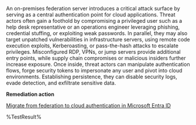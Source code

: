 An on-premises federation server introduces a critical attack surface by serving as a central authentication point for cloud applications. Threat actors often gain a foothold by compromising a privileged user such as a help desk representative or an operations engineer leveraging phishing, credential stuffing, or exploiting weak passwords. In parallel, they may also target unpatched vulnerabilities in infrastructure servers, using remote code execution exploits, Kerberoasting, or pass-the-hash attacks to escalate privileges. Misconfigured RDP, VPNs, or jump servers provide additional entry points, while supply chain compromises or malicious insiders further increase exposure. Once inside, threat actors can manipulate authentication flows, forge security tokens to impersonate any user and pivot into cloud environments. Establishing persistence, they can disable security logs, evade detection, and exfiltrate sensitive data.

**Remediation action**

[Migrate from federation to cloud authentication in Microsoft Entra ID](https://learn.microsoft.com/en-us/entra/identity/hybrid/connect/migrate-from-federation-to-cloud-authentication)
<!--- Results --->
%TestResult%
